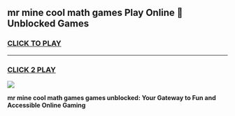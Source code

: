 
## mr mine cool math games Play Online 👋 Unblocked Games
<h3>
<a href="https://news.freeplayer.one?title=mr_mine_cool_math_games&ref=17CMG">CLICK TO PLAY</a></h3>
<hr>

<h3>
<a href="https://news.freeplayer.one?title=mr_mine_cool_math_games&ref=17CMG">CLICK 2 PLAY</a>
  
</h3>

<a href="https://news.freeplayer.one?title=mr_mine_cool_math_games&ref=17CMG/"><img src="https://clearcache.store/games.png"></a>


**mr mine cool math games games unblocked: Your Gateway to Fun and Accessible Online Gaming**
